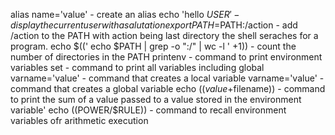 alias name='value' - create an alias
echo 'hello $USER' - display the current user with a salutation
export PATH=$PATH:/action - add /action to the PATH with action being last directory the shell seraches for a program.
echo $((' echo $PATH | grep -o ":/" | wc -l ' +1)) - count the number of directories in the PATH
printenv - command to print environment variables
set - command to print all variables including global
varname='value' - command that creates a local variable
varname='value' - command that creates a global variable
echo $((value+$filename)) - command to print the sum of a value passed to a value stored in the environment variable'
echo $(($POWER/$RULE)) - command to recall environment variables ofr arithmetic execution
 
